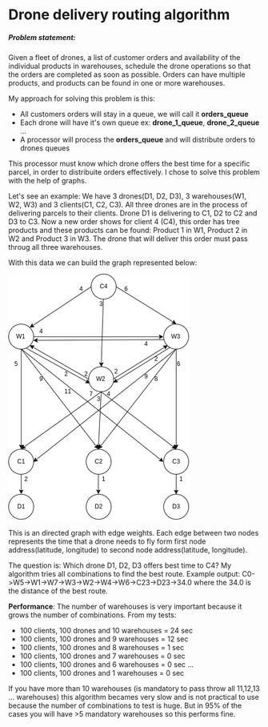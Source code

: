 # Drone delivery routing algorithm
##### Problem statement: 
Given a fleet of drones, a list of customer orders and availability of the individual products in warehouses,
schedule the drone operations so that the orders are completed as soon as possible.
Orders can have multiple products, and products can be found in one or more warehouses.

My approach for solving this problem is this:
- All customers orders will stay in a queue, we will call it **orders_queue**
- Each drone will have it's own queue ex: **drone_1_queue**, **drone_2_queue** ...
- A processor will process the **orders_queue** and will distribute orders to drones queues

This processor must know which drone offers the best time for a specific parcel, in order to distribuite orders effectively. I chose to solve this problem with the help of graphs.

Let's see an example: We have 3 drones(D1, D2, D3), 3 warehouses(W1, W2, W3) and 3 clients(C1, C2, C3). All three drones are in the process of delivering parcels to their clients.
Drone D1 is delivering to C1, D2 to C2 and D3 to C3. Now a new order shows for client 4 (C4), this order has tree products 
and these products can be found: Product 1 in W1, Product 2 in W2 and Product 3 in W3. The drone that will deliver this order must pass throug all three warehouses.

With this data we can build the graph represented below: 

![Drone delivery graph](/docs/graph.png?raw=true "Drone delivery graph")

This is an directed graph with edge weights. Each edge between two nodes represents the time that a drone 
needs to fly form first node address(latitude, longitude) to second node address(latitude, longitude).

The question is: Which drone D1, D2, D3 offers best time to C4? 
My algorithm tries all combinations to find the best route. Example output: C0->W5->W1->W7->W3->W2->W4->W6->C23->D23->34.0 where the 34.0 is the distance of the best route.

**Performance**:
The number of warehouses is very important because it grows the number of combinations. From my tests:
- 100 clients, 100 drones and 10 warehouses = 24 sec
- 100 clients, 100 drones and 9 warehouses = 12 sec
- 100 clients, 100 drones and 8 warehouses = 1 sec
- 100 clients, 100 drones and 7 warehouses = 0 sec
- 100 clients, 100 drones and 6 warehouses = 0 sec
...
- 100 clients, 100 drones and 1 warehouses = 0 sec

If you have more than 10 warehouses (is mandatory to pass throw all 11,12,13 ... warehouses) this algorithm becames very slow and is not practical to use
because the number of combinations to test is huge. 
But in 95% of the cases  you will have >5 mandatory warehouses so this performs fine.